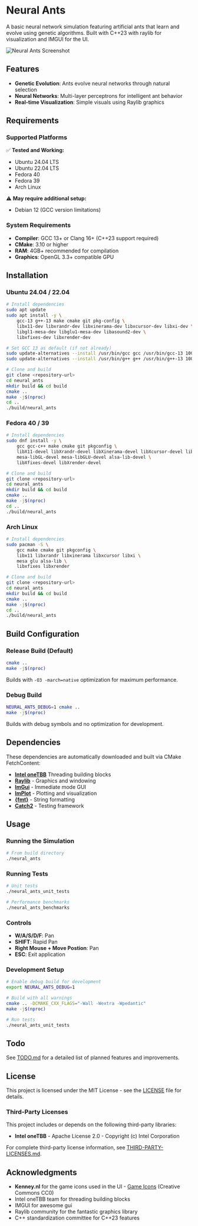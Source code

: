 # Neural Ants

A basic neural network simulation featuring artificial ants that learn and evolve using genetic algorithms. Built with C++23 with raylib for visualization and IMGUI for the UI.

![Neural Ants Screenshot](screenshot.png)

## Features

- **Genetic Evolution**: Ants evolve neural networks through natural selection
- **Neural Networks**: Multi-layer perceptrons for intelligent ant behavior
- **Real-time Visualization**: Simple visuals using Raylib graphics

## Requirements

### Supported Platforms

✅ **Tested and Working:**
- Ubuntu 24.04 LTS
- Ubuntu 22.04 LTS  
- Fedora 40
- Fedora 39
- Arch Linux

⚠️ **May require additional setup:**
- Debian 12 (GCC version limitations)

### System Requirements

- **Compiler**: GCC 13+ or Clang 16+ (C++23 support required)
- **CMake**: 3.10 or higher
- **RAM**: 4GB+ recommended for compilation
- **Graphics**: OpenGL 3.3+ compatible GPU

## Installation

### Ubuntu 24.04 / 22.04

```bash
# Install dependencies
sudo apt update
sudo apt install -y \
    gcc-13 g++-13 make cmake git pkg-config \
    libx11-dev libxrandr-dev libxinerama-dev libxcursor-dev libxi-dev \
    libgl1-mesa-dev libglu1-mesa-dev libasound2-dev \
    libxfixes-dev libxrender-dev

# Set GCC 13 as default (if not already)
sudo update-alternatives --install /usr/bin/gcc gcc /usr/bin/gcc-13 100
sudo update-alternatives --install /usr/bin/g++ g++ /usr/bin/g++-13 100

# Clone and build
git clone <repository-url>
cd neural_ants
mkdir build && cd build
cmake ..
make -j$(nproc)
cd ..
./build/neural_ants
```

### Fedora 40 / 39

```bash
# Install dependencies
sudo dnf install -y \
    gcc gcc-c++ make cmake git pkgconfig \
    libX11-devel libXrandr-devel libXinerama-devel libXcursor-devel libXi-devel \
    mesa-libGL-devel mesa-libGLU-devel alsa-lib-devel \
    libXfixes-devel libXrender-devel

# Clone and build
git clone <repository-url>
cd neural_ants
mkdir build && cd build
cmake ..
make -j$(nproc)
cd ..
./build/neural_ants
```

### Arch Linux

```bash
# Install dependencies
sudo pacman -S \
    gcc make cmake git pkgconfig \
    libx11 libxrandr libxinerama libxcursor libxi \
    mesa glu alsa-lib \
    libxfixes libxrender

# Clone and build
git clone <repository-url>
cd neural_ants
mkdir build && cd build
cmake ..
make -j$(nproc)
cd ..
./build/neural_ants
```

## Build Configuration

### Release Build (Default)

```bash
cmake ..
make -j$(nproc)
```

Builds with `-O3 -march=native` optimization for maximum performance.

### Debug Build

```bash
NEURAL_ANTS_DEBUG=1 cmake ..
make -j$(nproc)
```

Builds with debug symbols and no optimization for development.

## Dependencies

These dependencies are automatically downloaded and built via CMake FetchContent:

- **[Intel oneTBB](https://github.com/uxlfoundation/oneTBB)** Threading building blocks
- **[Raylib](https://github.com/raysan5/raylib)** - Graphics and windowing
- **[ImGui](https://github.com/ocornut/imgui)** - Immediate mode GUI
- **[ImPlot](https://github.com/epezent/implot)** - Plotting and visualization
- **[{fmt}](https://github.com/fmtlib/fmt)** - String formatting
- **[Catch2](https://github.com/catchorg/Catch2)** - Testing framework

## Usage

### Running the Simulation

```bash
# From build directory
./neural_ants
```

### Running Tests

```bash
# Unit tests
./neural_ants_unit_tests

# Performance benchmarks
./neural_ants_benchmarks
```

### Controls

- **W/A/S/D/F**: Pan
- **SHIFT**: Rapid Pan
- **Right Mouse + Move Postion**: Pan 
- **ESC**: Exit application

### Development Setup

```bash
# Enable debug build for development
export NEURAL_ANTS_DEBUG=1

# Build with all warnings
cmake .. -DCMAKE_CXX_FLAGS="-Wall -Wextra -Wpedantic"
make -j$(nproc)

# Run tests
./neural_ants_unit_tests
```

## Todo

See [TODO.md](TODO.md) for a detailed list of planned features and improvements.

## License

This project is licensed under the MIT License - see the [LICENSE](LICENSE) file for details.

### Third-Party Licenses

This project includes or depends on the following third-party libraries:

- **Intel oneTBB** - Apache License 2.0 - Copyright (c) Intel Corporation

For complete third-party license information, see [THIRD-PARTY-LICENSES.md](THIRD-PARTY-LICENSES.md).

## Acknowledgments

- **Kenney.nl** for the game icons used in the UI - [Game Icons](https://kenney.nl/assets/game-icons) (Creative Commons CC0)
- Intel oneTBB team for threading building blocks
- IMGUI for awesome gui
- Raylib community for the fantastic graphics library
- C++ standardization committee for C++23 features
